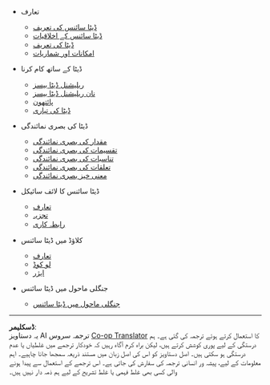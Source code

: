 <!--
CO_OP_TRANSLATOR_METADATA:
{
  "original_hash": "3767555b3cc28a2865c79202f4374204",
  "translation_date": "2025-08-27T08:42:49+00:00",
  "source_file": "docs/_sidebar.md",
  "language_code": "ur"
}
-->
- تعارف  
  - [ڈیٹا سائنس کی تعریف](../1-Introduction/01-defining-data-science/README.md)  
  - [ڈیٹا سائنس کے اخلاقیات](../1-Introduction/02-ethics/README.md)  
  - [ڈیٹا کی تعریف](../1-Introduction/03-defining-data/README.md)  
  - [امکانات اور شماریات](../1-Introduction/04-stats-and-probability/README.md)  

- ڈیٹا کے ساتھ کام کرنا  
  - [ریلیشنل ڈیٹا بیسز](../2-Working-With-Data/05-relational-databases/README.md)  
  - [نان ریلیشنل ڈیٹا بیسز](../2-Working-With-Data/06-non-relational/README.md)  
  - [پائتھون](../2-Working-With-Data/07-python/README.md)  
  - [ڈیٹا کی تیاری](../2-Working-With-Data/08-data-preparation/README.md)  

- ڈیٹا کی بصری نمائندگی  
  - [مقدار کی بصری نمائندگی](../3-Data-Visualization/09-visualization-quantities/README.md)  
  - [تقسیمات کی بصری نمائندگی](../3-Data-Visualization/10-visualization-distributions/README.md)  
  - [تناسبات کی بصری نمائندگی](../3-Data-Visualization/11-visualization-proportions/README.md)  
  - [تعلقات کی بصری نمائندگی](../3-Data-Visualization/12-visualization-relationships/README.md)  
  - [معنی خیز بصری نمائندگی](../3-Data-Visualization/13-meaningful-visualizations/README.md)  

- ڈیٹا سائنس کا لائف سائیکل  
  - [تعارف](../4-Data-Science-Lifecycle/14-Introduction/README.md)  
  - [تجزیہ](../4-Data-Science-Lifecycle/15-analyzing/README.md)  
  - [رابطہ کاری](../4-Data-Science-Lifecycle/16-communication/README.md)  

- کلاؤڈ میں ڈیٹا سائنس  
  - [تعارف](../5-Data-Science-In-Cloud/17-Introduction/README.md)  
  - [لو کوڈ](../5-Data-Science-In-Cloud/18-Low-Code/README.md)  
  - [ایژر](../5-Data-Science-In-Cloud/19-Azure/README.md)  

- جنگلی ماحول میں ڈیٹا سائنس  
  - [جنگلی ماحول میں ڈیٹا سائنس](../6-Data-Science-In-Wild/README.md)  

---

**ڈسکلیمر**:  
یہ دستاویز AI ترجمہ سروس [Co-op Translator](https://github.com/Azure/co-op-translator) کا استعمال کرتے ہوئے ترجمہ کی گئی ہے۔ ہم درستگی کے لیے پوری کوشش کرتے ہیں، لیکن براہ کرم آگاہ رہیں کہ خودکار ترجمے میں غلطیاں یا عدم درستگی ہو سکتی ہیں۔ اصل دستاویز کو اس کی اصل زبان میں مستند ذریعہ سمجھا جانا چاہیے۔ اہم معلومات کے لیے، پیشہ ور انسانی ترجمہ کی سفارش کی جاتی ہے۔ اس ترجمے کے استعمال سے پیدا ہونے والی کسی بھی غلط فہمی یا غلط تشریح کے لیے ہم ذمہ دار نہیں ہیں۔